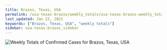 ```yaml
---
title: Brazos, Texas, USA
permalink: /usa-texas-brazos/weekly_totals/usa-texas-brazos-weekly_totals.html
last_updated: Jan 22, 2021
keywords: ["Brazos, Texas, USA", "weekly totals"]
sidebar: usa-texas-brazos_sidebar
---
```


![Weekly Totals of Confirmed Cases for Brazos, Texas, USA](/covid_tracker/images/graphs/usa-texas-brazos-weekly_totals_graph.png)
